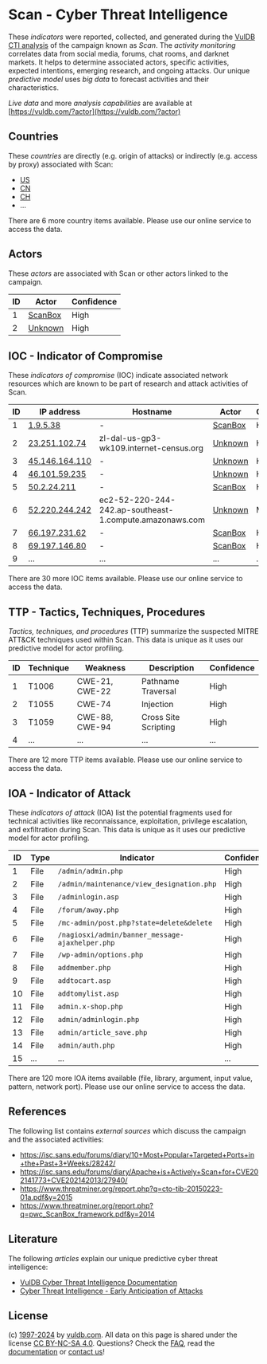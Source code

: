 # Scan - Cyber Threat Intelligence

These _indicators_ were reported, collected, and generated during the [VulDB CTI analysis](https://vuldb.com/?kb.cti) of the campaign known as _Scan_. The _activity monitoring_ correlates data from social media, forums, chat rooms, and darknet markets. It helps to determine associated actors, specific activities, expected intentions, emerging research, and ongoing attacks. Our unique _predictive model_ uses _big data_ to forecast activities and their characteristics.

_Live data_ and more _analysis capabilities_ are available at [https://vuldb.com/?actor](https://vuldb.com/?actor)

## Countries

These _countries_ are directly (e.g. origin of attacks) or indirectly (e.g. access by proxy) associated with Scan:

* [US](https://vuldb.com/?country.us)
* [CN](https://vuldb.com/?country.cn)
* [CH](https://vuldb.com/?country.ch)
* ...

There are 6 more country items available. Please use our online service to access the data.

## Actors

These _actors_ are associated with Scan or other actors linked to the campaign.

ID | Actor | Confidence
-- | ----- | ----------
1 | [ScanBox](https://vuldb.com/?actor.scanbox) | High
2 | [Unknown](https://vuldb.com/?actor.unknown) | High

## IOC - Indicator of Compromise

These _indicators of compromise_ (IOC) indicate associated network resources which are known to be part of research and attack activities of Scan.

ID | IP address | Hostname | Actor | Confidence
-- | ---------- | -------- | ----- | ----------
1 | [1.9.5.38](https://vuldb.com/?ip.1.9.5.38) | - | [ScanBox](https://vuldb.com/?actor.scanbox) | High
2 | [23.251.102.74](https://vuldb.com/?ip.23.251.102.74) | zl-dal-us-gp3-wk109.internet-census.org | [Unknown](https://vuldb.com/?actor.unknown) | High
3 | [45.146.164.110](https://vuldb.com/?ip.45.146.164.110) | - | [Unknown](https://vuldb.com/?actor.unknown) | High
4 | [46.101.59.235](https://vuldb.com/?ip.46.101.59.235) | - | [Unknown](https://vuldb.com/?actor.unknown) | High
5 | [50.2.24.211](https://vuldb.com/?ip.50.2.24.211) | - | [ScanBox](https://vuldb.com/?actor.scanbox) | High
6 | [52.220.244.242](https://vuldb.com/?ip.52.220.244.242) | ec2-52-220-244-242.ap-southeast-1.compute.amazonaws.com | [Unknown](https://vuldb.com/?actor.unknown) | Medium
7 | [66.197.231.62](https://vuldb.com/?ip.66.197.231.62) | - | [ScanBox](https://vuldb.com/?actor.scanbox) | High
8 | [69.197.146.80](https://vuldb.com/?ip.69.197.146.80) | - | [ScanBox](https://vuldb.com/?actor.scanbox) | High
9 | ... | ... | ... | ...

There are 30 more IOC items available. Please use our online service to access the data.

## TTP - Tactics, Techniques, Procedures

_Tactics, techniques, and procedures_ (TTP) summarize the suspected MITRE ATT&CK techniques used within Scan. This data is unique as it uses our predictive model for actor profiling.

ID | Technique | Weakness | Description | Confidence
-- | --------- | -------- | ----------- | ----------
1 | T1006 | CWE-21, CWE-22 | Pathname Traversal | High
2 | T1055 | CWE-74 | Injection | High
3 | T1059 | CWE-88, CWE-94 | Cross Site Scripting | High
4 | ... | ... | ... | ...

There are 12 more TTP items available. Please use our online service to access the data.

## IOA - Indicator of Attack

These _indicators of attack_ (IOA) list the potential fragments used for technical activities like reconnaissance, exploitation, privilege escalation, and exfiltration during Scan. This data is unique as it uses our predictive model for actor profiling.

ID | Type | Indicator | Confidence
-- | ---- | --------- | ----------
1 | File | `/admin/admin.php` | High
2 | File | `/admin/maintenance/view_designation.php` | High
3 | File | `/adminlogin.asp` | High
4 | File | `/forum/away.php` | High
5 | File | `/mc-admin/post.php?state=delete&delete` | High
6 | File | `/nagiosxi/admin/banner_message-ajaxhelper.php` | High
7 | File | `/wp-admin/options.php` | High
8 | File | `addmember.php` | High
9 | File | `addtocart.asp` | High
10 | File | `addtomylist.asp` | High
11 | File | `admin.x-shop.php` | High
12 | File | `admin/adminlogin.php` | High
13 | File | `admin/article_save.php` | High
14 | File | `admin/auth.php` | High
15 | ... | ... | ...

There are 120 more IOA items available (file, library, argument, input value, pattern, network port). Please use our online service to access the data.

## References

The following list contains _external sources_ which discuss the campaign and the associated activities:

* https://isc.sans.edu/forums/diary/10+Most+Popular+Targeted+Ports+in+the+Past+3+Weeks/28242/
* https://isc.sans.edu/forums/diary/Apache+is+Actively+Scan+for+CVE202141773+CVE202142013/27940/
* https://www.threatminer.org/report.php?q=cto-tib-20150223-01a.pdf&y=2015
* https://www.threatminer.org/report.php?q=pwc_ScanBox_framework.pdf&y=2014

## Literature

The following _articles_ explain our unique predictive cyber threat intelligence:

* [VulDB Cyber Threat Intelligence Documentation](https://vuldb.com/?kb.cti)
* [Cyber Threat Intelligence - Early Anticipation of Attacks](https://www.scip.ch/en/?labs.20201022)

## License

(c) [1997-2024](https://vuldb.com/?kb.changelog) by [vuldb.com](https://vuldb.com/?kb.about). All data on this page is shared under the license [CC BY-NC-SA 4.0](https://creativecommons.org/licenses/by-nc-sa/4.0/). Questions? Check the [FAQ](https://vuldb.com/?kb.faq), read the [documentation](https://vuldb.com/?kb) or [contact us](https://vuldb.com/?contact)!
